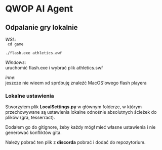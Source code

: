 # QWOP AI Agent

## Odpalanie gry lokalnie

*WSL*:  
<code> 
cd game  
./flash.exe athletics.awf 
</code>

*Windows*:  
uruchomić flash.exe i wybrać plik athletics.swf

*inne*:  
jeszcze nie wieem xd spróbuję znaleźć MacOS'owego flash playera

### Lokalne ustawienia
Stworzyłem plik **LocalSettings.py** w głównym folderze, w którym przechowywane są ustawienia lokalne odnośnie absolutnych ścieżek do plików (gra, tesserract). 

Dodałem go do gitignore, żeby każdy mógł mieć własne ustawienia i nie generować konfliktów gita.

Należy pobrać ten plik z **discorda** pobrać i dodać do repozytorium.
